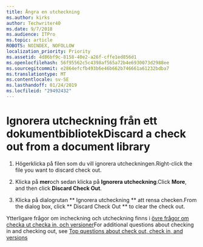 ```yaml
---
title: Ångra en utcheckning
ms.author: kirks
author: Techwriter40
ms.date: 9/7/2018
ms.audience: ITPro
ms.topic: article
ROBOTS: NOINDEX, NOFOLLOW
localization_priority: Priority
ms.assetid: 4d86bf9c-8158-40e2-a26f-cffe1ed856d1
ms.openlocfilehash: 56f95562c5c4398af565a72b4e6930073d2988ee
ms.sourcegitcommit: e2864efcfb493b6e46b662b746661a61232bdba7
ms.translationtype: MT
ms.contentlocale: sv-SE
ms.lasthandoff: 01/24/2019
ms.locfileid: "29492432"
---
```

# <a name="discard-a-check-out-from-a-document-library"></a><span data-ttu-id="70966-102">Ignorera utcheckning från ett dokumentbibliotek</span><span class="sxs-lookup"><span data-stu-id="70966-102">Discard a check out from a document library</span></span>

1. <span data-ttu-id="70966-103">Högerklicka på filen som du vill ignorera utcheckningen.</span><span class="sxs-lookup"><span data-stu-id="70966-103">Right-click the file you want to discard check out.</span></span>
    
2. <span data-ttu-id="70966-104">Klicka på **mer**och sedan klicka på **Ignorera utcheckning**.</span><span class="sxs-lookup"><span data-stu-id="70966-104">Click **More**, and then click **Discard Check Out**.</span></span> 
    
3. <span data-ttu-id="70966-105">Klicka på dialogrutan \*\* Ignorera utcheckning \*\* att rensa checken.</span><span class="sxs-lookup"><span data-stu-id="70966-105">From the dialog box, click \*\* Discard Check Out \*\* to clear the check out.</span></span> 
    
<span data-ttu-id="70966-106">Ytterligare frågor om incheckning och utcheckning finns i [övre frågor om checka ut checka in, och versioner](https://go.microsoft.com/fwlink/?linkid=2018786)</span><span class="sxs-lookup"><span data-stu-id="70966-106">For additional questions about checking in and checking out, see [Top questions about check out, check in, and versions](https://go.microsoft.com/fwlink/?linkid=2018786)</span></span>
  

